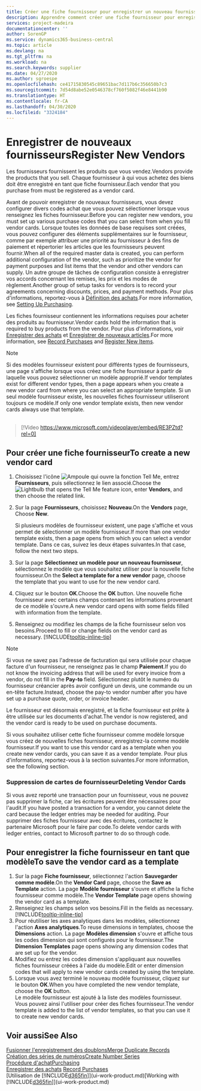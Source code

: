```yaml
---
title: Créer une fiche fournisseur pour enregistrer un nouveau fournisseur | Microsoft Docs
description: Apprendre comment créer une fiche fournisseur pour enregistrer un nouveau fournisseur.
services: project-madeira
documentationcenter: ''
author: SorenGP
ms.service: dynamics365-business-central
ms.topic: article
ms.devlang: na
ms.tgt_pltfrm: na
ms.workload: na
ms.search.keywords: supplier
ms.date: 04/27/2020
ms.author: sgroespe
ms.openlocfilehash: ce41715830545c89651bac7d117b6c356650b7c3
ms.sourcegitcommit: 7d54d8abe52e0546378cf760f5082f46e8441b90
ms.translationtype: HT
ms.contentlocale: fr-CA
ms.lasthandoff: 04/30/2020
ms.locfileid: "3324184"
---
```

# <a name="register-new-vendors"></a><span data-ttu-id="e4bd8-103">Enregistrer de nouveaux fournisseurs</span><span class="sxs-lookup"><span data-stu-id="e4bd8-103">Register New Vendors</span></span>
<span data-ttu-id="e4bd8-104">Les fournisseurs fournissent les produits que vous vendez.</span><span class="sxs-lookup"><span data-stu-id="e4bd8-104">Vendors provide the products that you sell.</span></span> <span data-ttu-id="e4bd8-105">Chaque fournisseur à qui vous achetez des biens doit être enregistré en tant que fiche fournisseur.</span><span class="sxs-lookup"><span data-stu-id="e4bd8-105">Each vendor that you purchase from must be registered as a vendor card.</span></span>

<span data-ttu-id="e4bd8-106">Avant de pouvoir enregistrer de nouveaux fournisseurs, vous devez configurer divers codes achat que vous pouvez sélectionner lorsque vous renseignez les fiches fournisseur.</span><span class="sxs-lookup"><span data-stu-id="e4bd8-106">Before you can register new vendors, you must set up various purchase codes that you can select from when you fill vendor cards.</span></span> <span data-ttu-id="e4bd8-107">Lorsque toutes les données de base requises sont créées, vous pouvez configurer des éléments supplémentaires sur le fournisseur, comme par exemple attribuer une priorité au fournisseur à des fins de paiement et répertorier les articles que les fournisseurs peuvent fournir.</span><span class="sxs-lookup"><span data-stu-id="e4bd8-107">When all of the required master data is created, you can perform additional configuration of the vendor, such as prioritize the vendor for payment purposes and list items that the vendor and other vendors can supply.</span></span> <span data-ttu-id="e4bd8-108">Un autre groupe de tâches de configuration consiste à enregistrer vos accords concernant les remises, les prix et les modes de règlement.</span><span class="sxs-lookup"><span data-stu-id="e4bd8-108">Another group of setup tasks for vendors is to record your agreements concerning discounts, prices, and payment methods.</span></span> <span data-ttu-id="e4bd8-109">Pour plus d'informations, reportez-vous à [Définition des achats](purchasing-setup-purchasing.md).</span><span class="sxs-lookup"><span data-stu-id="e4bd8-109">For more information, see [Setting Up Purchasing](purchasing-setup-purchasing.md).</span></span>

<span data-ttu-id="e4bd8-110">Les fiches fournisseur contiennent les informations requises pour acheter des produits au fournisseur.</span><span class="sxs-lookup"><span data-stu-id="e4bd8-110">Vendor cards hold the information that is required to buy products from the vendor.</span></span> <span data-ttu-id="e4bd8-111">Pour plus d'informations, voir [Enregistrer des achats](purchasing-how-record-purchases.md) et [Enregistrer de nouveaux articles](inventory-how-register-new-items.md).</span><span class="sxs-lookup"><span data-stu-id="e4bd8-111">For more information, see [Record Purchases](purchasing-how-record-purchases.md) and [Register New Items](inventory-how-register-new-items.md).</span></span>

> [!NOTE]  
>   <span data-ttu-id="e4bd8-112">Si des modèles fournisseur existent pour différents types de fournisseurs, une page s'affiche lorsque vous créez une fiche fournisseur à partir de laquelle vous pouvez sélectionner un modèle approprié.</span><span class="sxs-lookup"><span data-stu-id="e4bd8-112">If vendor templates exist for different vendor types, then a page appears when you create a new vendor card from where you can select an appropriate template.</span></span> <span data-ttu-id="e4bd8-113">Si un seul modèle fournisseur existe, les nouvelles fiches fournisseur utiliseront toujours ce modèle.</span><span class="sxs-lookup"><span data-stu-id="e4bd8-113">If only one vendor template exists, then new vendor cards always use that template.</span></span>
<br><br>  

> [!Video https://www.microsoft.com/videoplayer/embed/RE3PZtd?rel=0]

## <a name="to-create-a-new-vendor-card"></a><span data-ttu-id="e4bd8-114">Pour créer une fiche fournisseur</span><span class="sxs-lookup"><span data-stu-id="e4bd8-114">To create a new vendor card</span></span>
1. <span data-ttu-id="e4bd8-115">Choisissez l'icône ![Ampoule qui ouvre la fonction Tell Me](media/ui-search/search_small.png "Dites-moi ce que vous voulez faire"), entrez **Fournisseurs**, puis sélectionnez le lien associé.</span><span class="sxs-lookup"><span data-stu-id="e4bd8-115">Choose the ![Lightbulb that opens the Tell Me feature](media/ui-search/search_small.png "Tell me what you want to do") icon, enter **Vendors**, and then choose the related link.</span></span>  
2. <span data-ttu-id="e4bd8-116">Sur la page **Fournisseurs**, choisissez **Nouveau**.</span><span class="sxs-lookup"><span data-stu-id="e4bd8-116">On the **Vendors** page, Choose **New**.</span></span>

    <span data-ttu-id="e4bd8-117">Si plusieurs modèles de fournisseur existent, une page s'affiche et vous permet de sélectionner un modèle fournisseur.</span><span class="sxs-lookup"><span data-stu-id="e4bd8-117">If more than one vendor template exists, then a page opens from which you can select a vendor template.</span></span> <span data-ttu-id="e4bd8-118">Dans ce cas, suivez les deux étapes suivantes.</span><span class="sxs-lookup"><span data-stu-id="e4bd8-118">In that case, follow the next two steps.</span></span>
3. <span data-ttu-id="e4bd8-119">Sur la page **Sélectionnez un modèle pour un nouveau fournisseur**, sélectionnez le modèle que vous souhaitez utiliser pour la nouvelle fiche fournisseur.</span><span class="sxs-lookup"><span data-stu-id="e4bd8-119">On the **Select a template for a new vendor** page, choose the template that you want to use for the new vendor card.</span></span>
4. <span data-ttu-id="e4bd8-120">Cliquez sur le bouton **OK**.</span><span class="sxs-lookup"><span data-stu-id="e4bd8-120">Choose the **OK** button.</span></span> <span data-ttu-id="e4bd8-121">Une nouvelle fiche fournisseur avec certains champs contenant les informations provenant de ce modèle s'ouvre.</span><span class="sxs-lookup"><span data-stu-id="e4bd8-121">A new vendor card opens with some fields filled with information from the template.</span></span>
5. <span data-ttu-id="e4bd8-122">Renseignez ou modifiez les champs de la fiche fournisseur selon vos besoins.</span><span class="sxs-lookup"><span data-stu-id="e4bd8-122">Proceed to fill or change fields on the vendor card as necessary.</span></span> [!INCLUDE[tooltip-inline-tip](includes/tooltip-inline-tip_md.md)]

> [!NOTE]  
>   <span data-ttu-id="e4bd8-123">Si vous ne savez pas l'adresse de facturation qui sera utilisée pour chaque facture d'un fournisseur, ne renseignez pas le champ **Paiement**.</span><span class="sxs-lookup"><span data-stu-id="e4bd8-123">If you do not know the invoicing address that will be used for every invoice from a vendor, do not fill in the **Pay-to** field.</span></span> <span data-ttu-id="e4bd8-124">Sélectionnez plutôt le numéro du fournisseur créancier après avoir configuré un devis, une commande ou un en-tête facture.</span><span class="sxs-lookup"><span data-stu-id="e4bd8-124">Instead, choose the pay-to vendor number after you have set up a purchase quote, order, or invoice header.</span></span>

<span data-ttu-id="e4bd8-125">Le fournisseur est désormais enregistré, et la fiche fournisseur est prête à être utilisée sur les documents d'achat.</span><span class="sxs-lookup"><span data-stu-id="e4bd8-125">The vendor is now registered, and the vendor card is ready to be used on purchase documents.</span></span>

<span data-ttu-id="e4bd8-126">Si vous souhaitez utiliser cette fiche fournisseur comme modèle lorsque vous créez de nouvelles fiches fournisseur, enregistrez-la comme modèle fournisseur.</span><span class="sxs-lookup"><span data-stu-id="e4bd8-126">If you want to use this vendor card as a template when you create new vendor cards, you can save it as a vendor template.</span></span> <span data-ttu-id="e4bd8-127">Pour plus d'informations, reportez-vous à la section suivantes.</span><span class="sxs-lookup"><span data-stu-id="e4bd8-127">For more information, see the following section.</span></span>

### <a name="deleting-vendor-cards"></a><span data-ttu-id="e4bd8-128">Suppression de cartes de fournisseur</span><span class="sxs-lookup"><span data-stu-id="e4bd8-128">Deleting Vendor Cards</span></span>
<span data-ttu-id="e4bd8-129">Si vous avez reporté une transaction pour un fournisseur, vous ne pouvez pas supprimer la fiche, car les écritures peuvent être nécessaires pour l'audit.</span><span class="sxs-lookup"><span data-stu-id="e4bd8-129">If you have posted a transaction for a vendor, you cannot delete the card because the ledger entries may be needed for auditing.</span></span> <span data-ttu-id="e4bd8-130">Pour supprimer des fiches fournisseur avec des écritures, contactez le partenaire Microsoft pour le faire par code.</span><span class="sxs-lookup"><span data-stu-id="e4bd8-130">To delete vendor cards with ledger entries, contact to Microsoft partner to do so through code.</span></span>

## <a name="to-save-the-vendor-card-as-a-template"></a><span data-ttu-id="e4bd8-131">Pour enregistrer la fiche fournisseur en tant que modèle</span><span class="sxs-lookup"><span data-stu-id="e4bd8-131">To save the vendor card as a template</span></span>
1. <span data-ttu-id="e4bd8-132">Sur la page **Fiche fournisseur**, sélectionnez l'action **Sauvegarder comme modèle**.</span><span class="sxs-lookup"><span data-stu-id="e4bd8-132">On the **Vendor Card** page, choose the **Save as Template** action.</span></span> <span data-ttu-id="e4bd8-133">La page **Modèle fournisseur** s'ouvre et affiche la fiche fournisseur comme modèle.</span><span class="sxs-lookup"><span data-stu-id="e4bd8-133">The **Vendor Template** page opens showing the vendor card as a template.</span></span>
2. <span data-ttu-id="e4bd8-134">Renseignez les champs selon vos besoins.</span><span class="sxs-lookup"><span data-stu-id="e4bd8-134">Fill in the fields as necessary.</span></span> [!INCLUDE[tooltip-inline-tip](includes/tooltip-inline-tip_md.md)]
3. <span data-ttu-id="e4bd8-135">Pour réutiliser les axes analytiques dans les modèles, sélectionnez l'action **Axes analytiques**.</span><span class="sxs-lookup"><span data-stu-id="e4bd8-135">To reuse dimensions in templates, choose the **Dimensions** action.</span></span> <span data-ttu-id="e4bd8-136">La page **Modèles dimension** s'ouvre et affiche tous les codes dimension qui sont configurés pour le fournisseur.</span><span class="sxs-lookup"><span data-stu-id="e4bd8-136">The **Dimension Templates** page opens showing any dimension codes that are set up for the vendor.</span></span>
4. <span data-ttu-id="e4bd8-137">Modifiez ou entrez les codes dimension s'appliquant aux nouvelles fiches fournisseur créées à l'aide du modèle.</span><span class="sxs-lookup"><span data-stu-id="e4bd8-137">Edit or enter dimension codes that will apply to new vendor cards created by using the template.</span></span>
5. <span data-ttu-id="e4bd8-138">Lorsque vous avez terminé le nouveau modèle fournisseur, cliquez sur le bouton **OK**.</span><span class="sxs-lookup"><span data-stu-id="e4bd8-138">When you have completed the new vendor template, choose the **OK** button.</span></span>  
   <span data-ttu-id="e4bd8-139">Le modèle fournisseur est ajouté à la liste des modèles fournisseur. Vous pouvez ainsi l'utiliser pour créer des fiches fournisseur.</span><span class="sxs-lookup"><span data-stu-id="e4bd8-139">The vendor template is added to the list of vendor templates, so that you can use it to create new vendor cards.</span></span>

## <a name="see-also"></a><span data-ttu-id="e4bd8-140">Voir aussi</span><span class="sxs-lookup"><span data-stu-id="e4bd8-140">See Also</span></span>
[<span data-ttu-id="e4bd8-141">Fusionner l'enregistrement des doublons</span><span class="sxs-lookup"><span data-stu-id="e4bd8-141">Merge Duplicate Records</span></span>](sales-how-merge-duplicate-records.md)  
[<span data-ttu-id="e4bd8-142">Création des séries de numéros</span><span class="sxs-lookup"><span data-stu-id="e4bd8-142">Create Number Series</span></span>](ui-create-number-series.md)  
[<span data-ttu-id="e4bd8-143">Procédure d'achat</span><span class="sxs-lookup"><span data-stu-id="e4bd8-143">Purchasing</span></span>](purchasing-manage-purchasing.md)  
<span data-ttu-id="e4bd8-144">[Enregistrer des achats](purchasing-how-record-purchases.md) </span><span class="sxs-lookup"><span data-stu-id="e4bd8-144">[Record Purchases](purchasing-how-record-purchases.md) </span></span>  
<span data-ttu-id="e4bd8-145">[Utilisation de [!INCLUDE[d365fin](includes/d365fin_md.md)]](ui-work-product.md)</span><span class="sxs-lookup"><span data-stu-id="e4bd8-145">[Working with [!INCLUDE[d365fin](includes/d365fin_md.md)]](ui-work-product.md)</span></span>  
